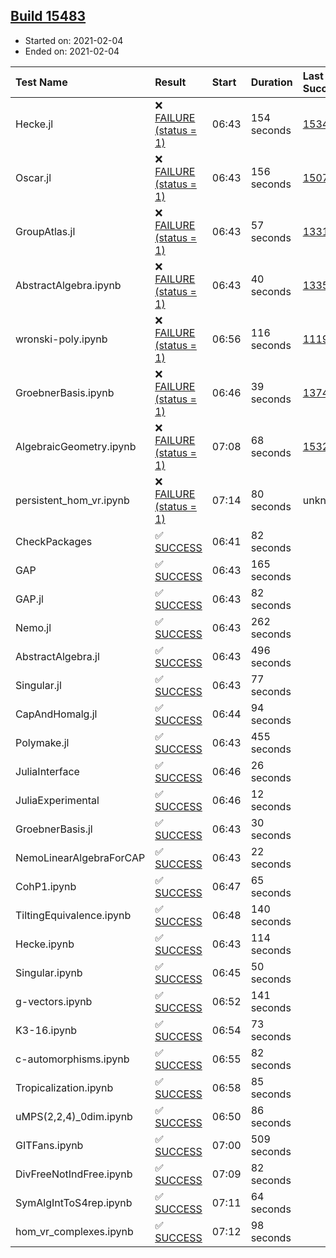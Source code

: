 ## [Build 15483](https://oscarci.mathematik.uni-kl.de/job/oscar/15483/)

* Started on: 2021-02-04
* Ended on: 2021-02-04

| Test Name    | Result | Start | Duration | Last Success | First Failure |
|:-------------|:-------|:------|:---------|:-------------|:--------------|
| Hecke.jl | ❌ [FAILURE (status = 1)](https://oscarci.mathematik.uni-kl.de/job/oscar/15483/artifact/logs/build-15483/Hecke.jl.log) | 06:43 | 154 seconds | [15344](https://oscarci.mathematik.uni-kl.de/job/oscar/15344/) | [15348](https://oscarci.mathematik.uni-kl.de/job/oscar/15348/) |
| Oscar.jl | ❌ [FAILURE (status = 1)](https://oscarci.mathematik.uni-kl.de/job/oscar/15483/artifact/logs/build-15483/Oscar.jl.log) | 06:43 | 156 seconds | [15079](https://oscarci.mathematik.uni-kl.de/job/oscar/15079/) | [15080](https://oscarci.mathematik.uni-kl.de/job/oscar/15080/) |
| GroupAtlas.jl | ❌ [FAILURE (status = 1)](https://oscarci.mathematik.uni-kl.de/job/oscar/15483/artifact/logs/build-15483/GroupAtlas.jl.log) | 06:43 | 57 seconds | [13311](https://oscarci.mathematik.uni-kl.de/job/oscar/13311/) | [13312](https://oscarci.mathematik.uni-kl.de/job/oscar/13312/) |
| AbstractAlgebra.ipynb | ❌ [FAILURE (status = 1)](https://oscarci.mathematik.uni-kl.de/job/oscar/15483/artifact/logs/build-15483/AbstractAlgebra.ipynb.log) | 06:43 | 40 seconds | [13355](https://oscarci.mathematik.uni-kl.de/job/oscar/13355/) | [13356](https://oscarci.mathematik.uni-kl.de/job/oscar/13356/) |
| wronski-poly.ipynb | ❌ [FAILURE (status = 1)](https://oscarci.mathematik.uni-kl.de/job/oscar/15483/artifact/logs/build-15483/wronski-poly.ipynb.log) | 06:56 | 116 seconds | [11192](https://oscarci.mathematik.uni-kl.de/job/oscar/11192/) | [11193](https://oscarci.mathematik.uni-kl.de/job/oscar/11193/) |
| GroebnerBasis.ipynb | ❌ [FAILURE (status = 1)](https://oscarci.mathematik.uni-kl.de/job/oscar/15483/artifact/logs/build-15483/GroebnerBasis.ipynb.log) | 06:46 | 39 seconds | [13748](https://oscarci.mathematik.uni-kl.de/job/oscar/13748/) | [13749](https://oscarci.mathematik.uni-kl.de/job/oscar/13749/) |
| AlgebraicGeometry.ipynb | ❌ [FAILURE (status = 1)](https://oscarci.mathematik.uni-kl.de/job/oscar/15483/artifact/logs/build-15483/AlgebraicGeometry.ipynb.log) | 07:08 | 68 seconds | [15322](https://oscarci.mathematik.uni-kl.de/job/oscar/15322/) | [15323](https://oscarci.mathematik.uni-kl.de/job/oscar/15323/) |
| persistent_hom_vr.ipynb | ❌ [FAILURE (status = 1)](https://oscarci.mathematik.uni-kl.de/job/oscar/15483/artifact/logs/build-15483/persistent_hom_vr.ipynb.log) | 07:14 | 80 seconds | unknown | unknown |
| CheckPackages | ✅ [SUCCESS](https://oscarci.mathematik.uni-kl.de/job/oscar/15483/artifact/logs/build-15483/CheckPackages.log) | 06:41 | 82 seconds |  |  |
| GAP | ✅ [SUCCESS](https://oscarci.mathematik.uni-kl.de/job/oscar/15483/artifact/logs/build-15483/GAP.log) | 06:43 | 165 seconds |  |  |
| GAP.jl | ✅ [SUCCESS](https://oscarci.mathematik.uni-kl.de/job/oscar/15483/artifact/logs/build-15483/GAP.jl.log) | 06:43 | 82 seconds |  |  |
| Nemo.jl | ✅ [SUCCESS](https://oscarci.mathematik.uni-kl.de/job/oscar/15483/artifact/logs/build-15483/Nemo.jl.log) | 06:43 | 262 seconds |  |  |
| AbstractAlgebra.jl | ✅ [SUCCESS](https://oscarci.mathematik.uni-kl.de/job/oscar/15483/artifact/logs/build-15483/AbstractAlgebra.jl.log) | 06:43 | 496 seconds |  |  |
| Singular.jl | ✅ [SUCCESS](https://oscarci.mathematik.uni-kl.de/job/oscar/15483/artifact/logs/build-15483/Singular.jl.log) | 06:43 | 77 seconds |  |  |
| CapAndHomalg.jl | ✅ [SUCCESS](https://oscarci.mathematik.uni-kl.de/job/oscar/15483/artifact/logs/build-15483/CapAndHomalg.jl.log) | 06:44 | 94 seconds |  |  |
| Polymake.jl | ✅ [SUCCESS](https://oscarci.mathematik.uni-kl.de/job/oscar/15483/artifact/logs/build-15483/Polymake.jl.log) | 06:43 | 455 seconds |  |  |
| JuliaInterface | ✅ [SUCCESS](https://oscarci.mathematik.uni-kl.de/job/oscar/15483/artifact/logs/build-15483/JuliaInterface.log) | 06:46 | 26 seconds |  |  |
| JuliaExperimental | ✅ [SUCCESS](https://oscarci.mathematik.uni-kl.de/job/oscar/15483/artifact/logs/build-15483/JuliaExperimental.log) | 06:46 | 12 seconds |  |  |
| GroebnerBasis.jl | ✅ [SUCCESS](https://oscarci.mathematik.uni-kl.de/job/oscar/15483/artifact/logs/build-15483/GroebnerBasis.jl.log) | 06:43 | 30 seconds |  |  |
| NemoLinearAlgebraForCAP | ✅ [SUCCESS](https://oscarci.mathematik.uni-kl.de/job/oscar/15483/artifact/logs/build-15483/NemoLinearAlgebraForCAP.log) | 06:43 | 22 seconds |  |  |
| CohP1.ipynb | ✅ [SUCCESS](https://oscarci.mathematik.uni-kl.de/job/oscar/15483/artifact/logs/build-15483/CohP1.ipynb.log) | 06:47 | 65 seconds |  |  |
| TiltingEquivalence.ipynb | ✅ [SUCCESS](https://oscarci.mathematik.uni-kl.de/job/oscar/15483/artifact/logs/build-15483/TiltingEquivalence.ipynb.log) | 06:48 | 140 seconds |  |  |
| Hecke.ipynb | ✅ [SUCCESS](https://oscarci.mathematik.uni-kl.de/job/oscar/15483/artifact/logs/build-15483/Hecke.ipynb.log) | 06:43 | 114 seconds |  |  |
| Singular.ipynb | ✅ [SUCCESS](https://oscarci.mathematik.uni-kl.de/job/oscar/15483/artifact/logs/build-15483/Singular.ipynb.log) | 06:45 | 50 seconds |  |  |
| g-vectors.ipynb | ✅ [SUCCESS](https://oscarci.mathematik.uni-kl.de/job/oscar/15483/artifact/logs/build-15483/g-vectors.ipynb.log) | 06:52 | 141 seconds |  |  |
| K3-16.ipynb | ✅ [SUCCESS](https://oscarci.mathematik.uni-kl.de/job/oscar/15483/artifact/logs/build-15483/K3-16.ipynb.log) | 06:54 | 73 seconds |  |  |
| c-automorphisms.ipynb | ✅ [SUCCESS](https://oscarci.mathematik.uni-kl.de/job/oscar/15483/artifact/logs/build-15483/c-automorphisms.ipynb.log) | 06:55 | 82 seconds |  |  |
| Tropicalization.ipynb | ✅ [SUCCESS](https://oscarci.mathematik.uni-kl.de/job/oscar/15483/artifact/logs/build-15483/Tropicalization.ipynb.log) | 06:58 | 85 seconds |  |  |
| uMPS(2,2,4)_0dim.ipynb | ✅ [SUCCESS](https://oscarci.mathematik.uni-kl.de/job/oscar/15483/artifact/logs/build-15483/uMPS-2-2-4-_0dim.ipynb.log) | 06:50 | 86 seconds |  |  |
| GITFans.ipynb | ✅ [SUCCESS](https://oscarci.mathematik.uni-kl.de/job/oscar/15483/artifact/logs/build-15483/GITFans.ipynb.log) | 07:00 | 509 seconds |  |  |
| DivFreeNotIndFree.ipynb | ✅ [SUCCESS](https://oscarci.mathematik.uni-kl.de/job/oscar/15483/artifact/logs/build-15483/DivFreeNotIndFree.ipynb.log) | 07:09 | 82 seconds |  |  |
| SymAlgIntToS4rep.ipynb | ✅ [SUCCESS](https://oscarci.mathematik.uni-kl.de/job/oscar/15483/artifact/logs/build-15483/SymAlgIntToS4rep.ipynb.log) | 07:11 | 64 seconds |  |  |
| hom_vr_complexes.ipynb | ✅ [SUCCESS](https://oscarci.mathematik.uni-kl.de/job/oscar/15483/artifact/logs/build-15483/hom_vr_complexes.ipynb.log) | 07:12 | 98 seconds |  |  |
